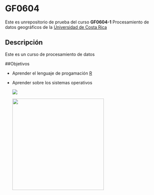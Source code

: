 # GF0604  

Este es unrepositorio de prueba del curso **GF0604-1** Procesamiento de datos geográficos de la [Universidad de Costa Rica](https://www.ucr.ac.cr/)  

## Descripción  
Este es un curso de procesamiento de datos  

##Objetivos  
- Aprender el lenguaje de progamación [R](https://bookdown.org/jboscomendoza/r-principiantes4/objetos.html)  
- Aprender sobre los sistemas operativos 
  
  ![](https://upload.wikimedia.org/wikipedia/commons/thumb/1/1f/As08-16-2593.jpg/678px-As08-16-2593.jpg)


  <img src="https://upload.wikimedia.org/wikipedia/commons/thumb/1/1f/As08-16-2593.jpg/678px-As08-16-2593.jpg?20120418171958" width="300">
